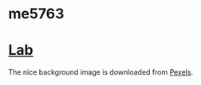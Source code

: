 # me5763

# [Lab](https://me5763.github.io/lab)

The nice background image is downloaded from [Pexels](https://www.pexels.com).
